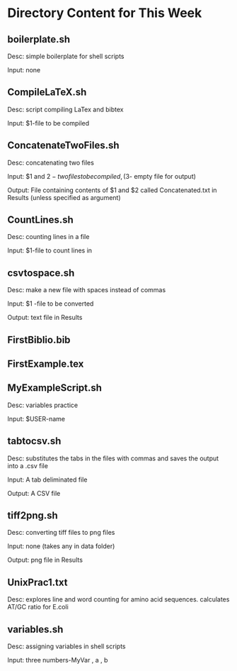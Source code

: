 # Directory Content for This Week


## boilerplate.sh



Desc: simple boilerplate for shell scripts

 

Input: none

 

## CompileLaTeX.sh



Desc: script compiling LaTex and bibtex

 

Input: $1-file to be compiled

 

## ConcatenateTwoFiles.sh



Desc: concatenating two files

 

Input: $1 and $2 -two files to be compiled, ($3- empty file for output)

 

Output: File containing contents of $1 and $2 called Concatenated.txt in Results (unless specified as argument)
## CountLines.sh



Desc: counting lines in a file

 

Input: $1-file to count lines in

 

## csvtospace.sh



Desc: make a new file with spaces instead of commas

 

Input: $1 -file to be converted 

 

Output: text file in Results
## FirstBiblio.bib




 


 

## FirstExample.tex




 


 

## MyExampleScript.sh



Desc: variables practice

 

Input: $USER-name

 

## tabtocsv.sh



Desc: substitutes the tabs in the files with commas and saves the output into a .csv file

 

Input: A tab deliminated file

 

Output: A CSV file 
## tiff2png.sh



Desc: converting tiff files to png files

 

Input: none (takes any in data folder)

 

Output: png file in Results
## UnixPrac1.txt



Desc: explores line and word counting for amino acid sequences. calculates AT/GC ratio for E.coli

 


 

## variables.sh



Desc: assigning variables in shell scripts

 

Input: three numbers-MyVar , a , b

 

